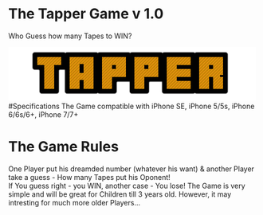# The Tapper Game v 1.0
Who Guess how many Tapes to WIN?
<p><img src="https://github.com/KonstantinasFalkovskis/The-Tapper-Game/blob/master/gamelogo.png"></img>
#Specifications
The Game compatible with iPhone SE, iPhone 5/5s, iPhone 6/6s/6+, iPhone 7/7+

# The Game Rules
One Player put his dreamded number (whatever his want) & another Player take a guess - How many Tapes put his Oponent! <br>
If You guess right - you WIN, another case - You lose!  The Game is very simple and will be great for Children till 3 years old. However, it may intresting for much more older Players... 
